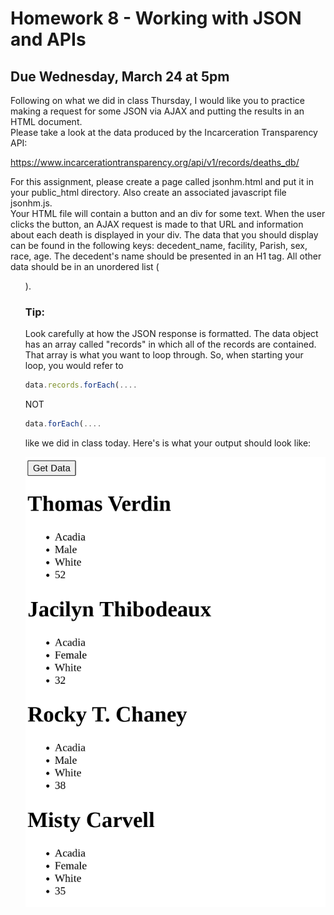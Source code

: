# Homework 8 - Working with JSON and APIs
## Due Wednesday, March 24 at 5pm

Following on what we did in class Thursday, I would like you to practice making 
a request for some JSON via AJAX and putting the results in an HTML document.  
Please take a look at the data produced by the Incarceration Transparency API:

https://www.incarcerationtransparency.org/api/v1/records/deaths_db/   

For this assignment, please create a page called jsonhm.html and put it in your 
public_html directory.  Also create an associated javascript file jsonhm.js.  
Your HTML file will contain a button and an div for some text.  When the user 
clicks the button, an AJAX request is made to that URL and information about 
each death is displayed in your div. The data that you should display can be 
found in the following keys: decedent_name, facility, Parish, sex, race, age.
The decedent's name should be presented in an H1 tag. All other data should be 
in an unordered list (<ul>).

### Tip:

Look carefully at how the JSON response is formatted. The data object has an 
array called "records" in which all of the records are contained. That array is 
what you want to loop through. So, when starting your loop, you would refer to

```js
data.records.forEach(....
```

NOT
```js
data.forEach(....
```
like we did in class today. Here's is what your output should look like:

![page layout](json-api.png)


